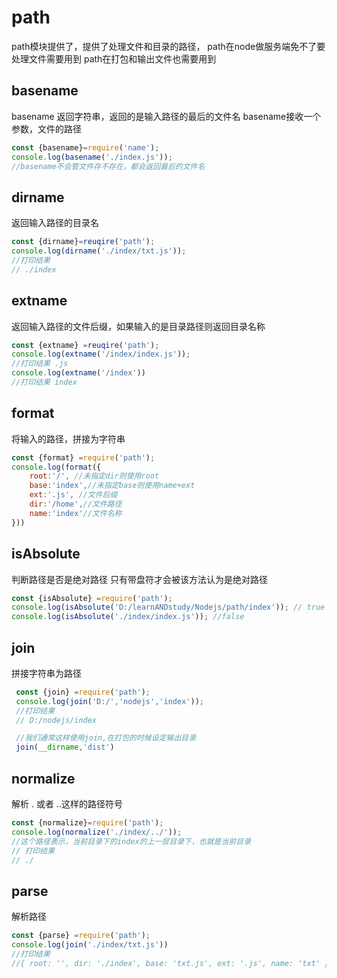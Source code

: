 # path
 path模块提供了，提供了处理文件和目录的路径，
 path在node做服务端免不了要处理文件需要用到
 path在打包和输出文件也需要用到
## basename
  basename 返回字符串，返回的是输入路径的最后的文件名
  basename接收一个参数，文件的路径

```JavaScript
const {basename}=require('name');
console.log(basename('./index.js'));
//basename不会管文件存不存在，都会返回最后的文件名
```

## dirname
  返回输入路径的目录名

```JavaScript
const {dirname}=reuqire('path');
console.log(dirname('./index/txt.js'));
//打印结果
// ./index
```
## extname
  返回输入路径的文件后缀，如果输入的是目录路径则返回目录名称

```JavaScript
const {extname} =reuqire('path');
console.log(extname('/index/index.js'));
//打印结果 .js
console.log(extname('/index'))
//打印结果 index

```
## format 
 将输入的路径，拼接为字符串

```JavaScript
const {format} =require('path');
console.log(format({
    root:'/', //未指定dir则使用root
    base:'index',//未指定base则使用name+ext
    ext:'.js', //文件后缀
    dir:'/home',//文件路径
    name:'index'//文件名称
}))
```

## isAbsolute
 判断路径是否是绝对路径
 只有带盘符才会被该方法认为是绝对路径
```JavaScript
const {isAbsolute} =require('path');
console.log(isAbsolute('D:/learnANDstudy/Nodejs/path/index')); // true
console.log(isAbsolute('./index/index.js')); //false
```
## join
 拼接字符串为路径

```JavaScript
 const {join} =require('path');
 console.log(join('D:/','nodejs','index'));
 //打印结果
 // D:/nodejs/index

 //我们通常这样使用join,在打包的时候设定输出目录
 join(__dirname,'dist')
```
## normalize
  解析 . 或者 ..这样的路径符号

```JavaScript
const {normalize}=require('path');
console.log(normalize('./index/../'));
//这个路径表示，当前目录下的index的上一层目录下，也就是当前目录
// 打印结果
// ./
```

## parse
 解析路径

```JavaScript
const {parse} =require('path');
console.log(join('./index/txt.js'))
//打印结果
//{ root: '', dir: './index', base: 'txt.js', ext: '.js', name: 'txt' }

```
